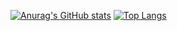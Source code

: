 [![Anurag's GitHub stats](https://github-readme-stats.vercel.app/api?username=MITMOKSHA&theme=yeblu)](https://github.com/anuraghazra/github-readme-stats)
[![Top Langs](https://github-readme-stats.vercel.app/api/top-langs/?username=MITMOKSHA&hide=html,javascript,python,css&&layout=compact)](https://github.com/anuraghazra/github-readme-stats)
